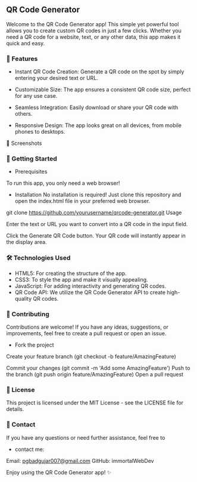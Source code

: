 ## QR Code Generator

Welcome to the QR Code Generator app! This simple yet powerful tool allows you to create custom QR codes in just a few clicks. Whether you need a QR code for a website, text, or any other data, this app makes it quick and easy.

### 🌟 Features 

- Instant QR Code Creation:  Generate a QR code on the spot by simply entering your desired text or URL.

- Customizable Size: The app ensures a consistent QR code size, perfect for any use case.

- Seamless Integration: Easily download or share your QR code with others.

- Responsive Design: The app looks great on all devices, from mobile phones to desktops.

📸 Screenshots

### 🚀 Getting Started

- Prerequisites

To run this app, you only need a web browser!

- Installation
No installation is required! Just clone this repository and open the index.html file in your preferred web browser.


git clone https://github.com/yourusername/qrcode-generator.git
Usage

Enter the text or URL you want to convert into a QR code in the input field.

Click the Generate QR Code button.
Your QR code will instantly appear in the display area.

### 🛠️ Technologies Used

- HTML5: For creating the structure of the app.
- CSS3: To style the app and make it visually appealing.
- JavaScript: For adding interactivity and generating QR codes.
- QR Code API: We utilize the QR Code Generator API to create high-quality QR codes.

### 🤝 Contributing
Contributions are welcome! If you have any ideas, suggestions, or improvements, feel free to create a pull request or open an issue.

- Fork the project

Create your feature branch (git checkout -b feature/AmazingFeature)

Commit your changes (git commit -m 'Add some AmazingFeature')
Push to the branch (git push origin feature/AmazingFeature)
Open a pull request

### 📜 License
This project is licensed under the MIT License - see the LICENSE file for details.

### 💬 Contact
If you have any questions or need further assistance, feel free to

- contact me: 

Email: pgbadgujar007@gmail.com
GitHub: immortalWebDev

Enjoy using the QR Code Generator app! ✨